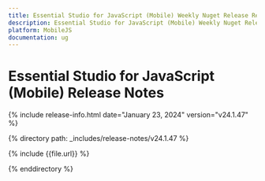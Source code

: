 ```yaml
---
title: Essential Studio for JavaScript (Mobile) Weekly Nuget Release Release Notes  
description: Essential Studio for JavaScript (Mobile) Weekly Nuget Release Release Notes  
platform: MobileJS
documentation: ug
---
```


# Essential Studio for JavaScript (Mobile)  Release Notes  

{% include release-info.html date="January 23, 2024"  version="v24.1.47" %} 

{% directory path: _includes/release-notes/v24.1.47 %}

{% include {{file.url}} %}

{% enddirectory %}